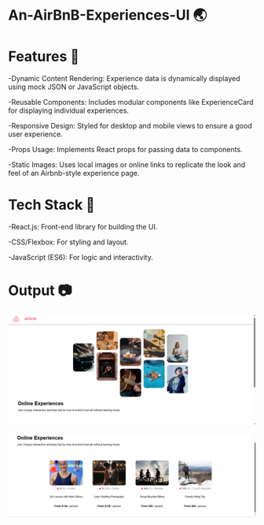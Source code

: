 # An-AirBnB-Experiences-UI 🌏

# Features 🚀

-Dynamic Content Rendering: Experience data is dynamically displayed using mock JSON or JavaScript objects.

-Reusable Components: Includes modular components like ExperienceCard for displaying individual experiences.

-Responsive Design: Styled for desktop and mobile views to ensure a good user experience.

-Props Usage: Implements React props for passing data to components.

-Static Images: Uses local images or online links to replicate the look and feel of an Airbnb-style experience page.

# Tech Stack 🎡

-React.js: Front-end library for building the UI.

-CSS/Flexbox: For styling and layout.

-JavaScript (ES6): For logic and interactivity.

# Output 📷
![screenahot of the 1st part](my-airbnb-experiences-clone/public/assets/airbnb1.png)

![screenahot of the 2nd part](my-airbnb-experiences-clone/public/assets/airbnb2.png)
